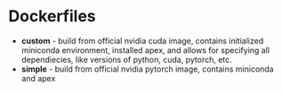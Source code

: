 # Dockerfiles

- **custom** - build from official nvidia cuda image, contains initialized miniconda environment, installed apex, and allows for specifying all dependiecies, like versions of python, cuda, pytorch, etc.
- **simple** - build from official nvidia pytorch image, contains miniconda and apex

